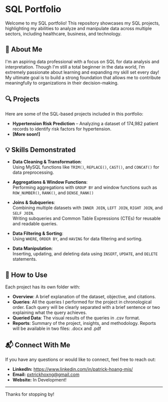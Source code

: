 # SQL Portfolio

Welcome to my SQL portfolio! This repository showcases my SQL projects, highlighting my abilities to analyze and manipulate data across multiple sectors, including healthcare, business, and technology.

## 📌 About Me
I'm an aspiring data professional with a focus on SQL for data analysis and interpretation. Though I'm still a total beginner in the data world, I’m extremely passionate about learning and expanding my skill set every day! My ultimate goal is to build a strong foundation that allows me to contribute meaningfully to organizations in their decision-making. 

## 🔍 Projects
Here are some of the SQL-based projects included in this portfolio:

- **Hypertension Risk Prediction** – Analyzing a dataset of 174,982 patient records to identify risk factors for hypertension.
- **[More soon!]** 

## 💡 Skills Demonstrated
- **Data Cleaning & Transformation**:  
  Using MySQL functions like `TRIM()`, `REPLACE()`, `CAST()`, and `CONCAT()` for data preprocessing.

- **Aggregations & Window Functions**:  
  Performing aggregations with `GROUP BY` and window functions such as `ROW_NUMBER()`, `RANK()`, and `DENSE_RANK()`

- **Joins & Subqueries**:  
  Combining multiple datasets with `INNER JOIN`, `LEFT JOIN`, `RIGHT JOIN`, and `SELF JOIN`.  
  Writing subqueries and Common Table Expressions (CTEs) for reusable and readable queries.

- **Data Filtering & Sorting**:  
  Using `WHERE`, `ORDER BY`, and `HAVING` for data filtering and sorting.

- **Data Manipulation**:  
  Inserting, updating, and deleting data using `INSERT`, `UPDATE`, and `DELETE` statements.

## 📂 How to Use
Each project has its own folder with:
- **Overview**: A brief explanation of the dataset, objective, and citations.
- **Queries**: All the queries I performed for the project in chronological order. Each query will be clearly separated with a brief sentence or two explaining what the query achieves.
- **Queried Data**: The visual results of the queries in .csv format.
- **Reports**: Summary of the project, insights, and methodology. Reports will be available in two files: .docx and .pdf

## 📬 Connect With Me
If you have any questions or would like to connect, feel free to reach out:
- **LinkedIn:** https://www.linkedin.com/in/patrick-hoang-mis/
- **Email:** pxtrickhoxng@gmail.com
- **Website:** In Development!

---

Thanks for stopping by!
